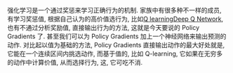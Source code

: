 强化学习是一个通过奖惩来学习正确行为的机制. 家族中有很多种不一样的成员, 有学习奖惩值, 根据自己认为的高价值选行为, 比如[Q learning](https://morvanzhou.github.io/tutorials/machine-learning/ML-intro/4-03-q-learning/)[Deep Q Network](https://morvanzhou.github.io/tutorials/machine-learning/ML-intro/4-06-DQN/), 也有不通过分析奖励值, 直接输出行为的方法, 这就是今天要说的 Policy Gradients 了. 甚至我们可以为 Policy Gradients 加上一个神经网络来输出预测的动作. 对比起以值为基础的方法, Policy Gradients 直接输出动作的最大好处就是, 它能在一个连续区间内挑选动作, 而基于值的, 比如 Q-learning, 它如果在无穷多的动作中计算价值, 从而选择行为, 这, 它可吃不消.





